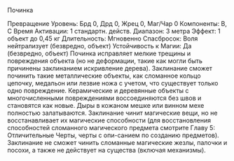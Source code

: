 
Починка

Превращение
Уровень: Брд 0, Дрд 0, Жрец 0, Маг/Чар 0
Компоненты: В, С
Время Активации: 1 стандартн. действ.
Диапазон: 3 метра
Эффект: 1 объект до 0,45 кг
Длительность: Мгновенно
Спасбросок: Воля нейтрализует
(безвредно, объект)
Устойчивость к Магии: Да (безвредно,
объект)
Починка исправляет мелкие трещины и
повреждения объекта (но не деформации, такие как могли быть причинены
заклинанием искривление дерева). Заклинание сможет починить такие металлические объекты, как сломанное
кольцо цепочку, медальон или лезвие
ножа с учетом, что существует только
одно повреждение. Керамические и деревянные объекты с многочисленными
повреждениями воссоединяются без
швов и становятся как новые. Дыры в
кожаном мешке или винном мехе полностью залатываются. Заклинание чинит магические вещи, но не восстанавливает их магические способности (для
восстановления способностей сломанного магического предмета смотрите
Главу 5: Отличительные Черты, черты
с опи-санием по созданию предметов).
Заклинание не сможет чинить сломанные магические жезлы, палочки и посохи, а также не действует на существа
(включая механизмы).